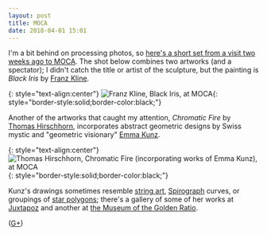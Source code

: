 ```yaml
---
layout: post
title: MOCA
date: 2018-04-01 15:01
---
```

I'm a bit behind on processing photos, so [here's a short set from a visit two weeks ago to MOCA](http://www.ics.uci.edu/~eppstein/pix/moca18/index.html).
The shot below combines two artworks (and a spectator); I didn't catch the title or artist of the sculpture, but the painting is _Black Iris_ by [Franz Kline](https://en.wikipedia.org/wiki/Franz_Kline).

{: style="text-align:center"}
![Franz Kline, _Black Iris_, at MOCA](http://www.ics.uci.edu/~eppstein/pix/moca18/FranzKlineBlackIris-m.jpg){: style="border-style:solid;border-color:black;"}

Another of the artworks that caught my attention, _Chromatic Fire_ by [Thomas Hirschhorn](https://en.wikipedia.org/wiki/Thomas_Hirschhorn), incorporates abstract geometric designs by Swiss mystic and "geometric visionary" [Emma Kunz](https://en.wikipedia.org/wiki/Emma_Kunz).

{: style="text-align:center"}
![Thomas Hirschhorn, _Chromatic Fire_ (incorporating works of Emma Kunz), at MOCA](http://www.ics.uci.edu/~eppstein/pix/moca18/ThomasHirschhornEmmaKunzChromaticFire-m.jpg){: style="border-style:solid;border-color:black;"}

Kunz's drawings sometimes resemble [string art](https://en.wikipedia.org/wiki/String_art), [Spirograph](https://en.wikipedia.org/wiki/Spirograph) curves, or groupings of [star polygons](https://en.wikipedia.org/wiki/Star_polygon); there's a gallery of some of her works at [Juxtapoz](https://www.juxtapoz.com/news/illustration/master-of-the-month-emma-kunz/) and another at [the Museum of the Golden Ratio](http://museumofthegoldenratio.org/emma_kunz.htm).

([G+](https://plus.google.com/100003628603413742554/posts/KgmKV4g9WHw))